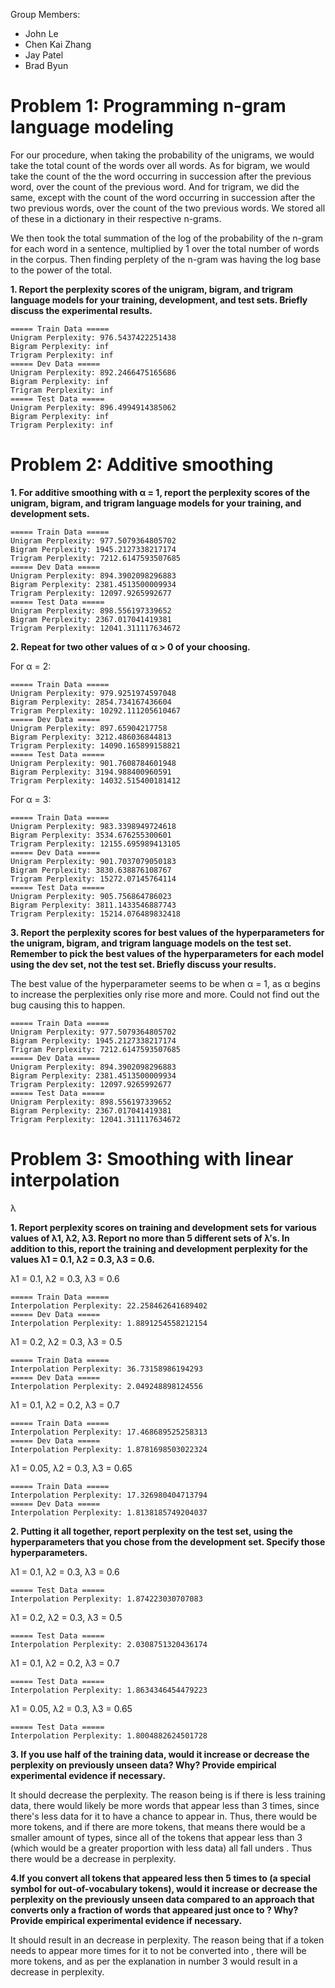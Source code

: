 Group Members:

- John Le
- Chen Kai Zhang
- Jay Patel
- Brad Byun

# Problem 1: Programming n-gram language modeling

For our procedure, when taking the probability of the unigrams, we would take the total count of the words over all words. As for bigram, we would take the count of the the word occurring in succession after the previous word, over the count of the previous word. And for trigram, we did the same, except with the count of the word occurring in succession after the two previous words, over the count of the two previous words. We stored all of these in a dictionary in their respective n-grams.

We then took the total summation of the log of the probability of the n-gram for each word in a sentence, multiplied by 1 over the total number of words in the corpus. Then finding perplety of the n-gram was having the log base to the power of the total.

**1. Report the perplexity scores of the unigram, bigram, and trigram language models for your training, development, and test sets. Briefly discuss the experimental results.**

```
===== Train Data =====
Unigram Perplexity: 976.5437422251438
Bigram Perplexity: inf
Trigram Perplexity: inf
===== Dev Data =====
Unigram Perplexity: 892.2466475165686
Bigram Perplexity: inf
Trigram Perplexity: inf
===== Test Data =====
Unigram Perplexity: 896.4994914385062
Bigram Perplexity: inf
Trigram Perplexity: inf
```

# Problem 2: Additive smoothing

**1. For additive smoothing with α = 1, report the perplexity scores of the unigram, bigram, and trigram language models for your training, and development sets.**

```
===== Train Data =====
Unigram Perplexity: 977.5079364805702
Bigram Perplexity: 1945.2127338217174
Trigram Perplexity: 7212.6147593507685
===== Dev Data =====
Unigram Perplexity: 894.3902098296883
Bigram Perplexity: 2381.4513500009934
Trigram Perplexity: 12097.9265992677
===== Test Data =====
Unigram Perplexity: 898.556197339652
Bigram Perplexity: 2367.017041419381
Trigram Perplexity: 12041.311117634672
```

**2. Repeat for two other values of α > 0 of your choosing.**


For α = 2:
```
===== Train Data =====
Unigram Perplexity: 979.9251974597048
Bigram Perplexity: 2854.734167436604
Trigram Perplexity: 10292.111205610467
===== Dev Data =====
Unigram Perplexity: 897.65904217758
Bigram Perplexity: 3212.486036844813
Trigram Perplexity: 14090.165899158821
===== Test Data =====
Unigram Perplexity: 901.7608784601948
Bigram Perplexity: 3194.988400960591
Trigram Perplexity: 14032.515400181412
```

For α = 3:
```
===== Train Data =====
Unigram Perplexity: 983.3398949724618
Bigram Perplexity: 3534.676255300601
Trigram Perplexity: 12155.695989413105
===== Dev Data =====
Unigram Perplexity: 901.7037079050183
Bigram Perplexity: 3830.638876108767
Trigram Perplexity: 15272.07145764114
===== Test Data =====
Unigram Perplexity: 905.756864786023
Bigram Perplexity: 3811.1433546887743
Trigram Perplexity: 15214.076489832418
```

**3. Report the perplexity scores for best values of the hyperparameters for the unigram, bigram, and trigram language models on the test set. Remember to pick the best values of the hyperparameters for each model using the dev set, not the test set. Briefly discuss your results.**

The best value of the hyperparameter seems to be when α = 1, as α begins to increase the perplexities only rise more and more. Could not find out the bug causing this to happen.

```
===== Train Data =====
Unigram Perplexity: 977.5079364805702
Bigram Perplexity: 1945.2127338217174
Trigram Perplexity: 7212.6147593507685
===== Dev Data =====
Unigram Perplexity: 894.3902098296883
Bigram Perplexity: 2381.4513500009934
Trigram Perplexity: 12097.9265992677
===== Test Data =====
Unigram Perplexity: 898.556197339652
Bigram Perplexity: 2367.017041419381
Trigram Perplexity: 12041.311117634672
```

# Problem 3: Smoothing with linear interpolation

λ

**1. Report perplexity scores on training and development sets for various values of λ1, λ2, λ3. Report no more than 5 different sets of λ’s. In addition to this, report the training and development perplexity for the values λ1 = 0.1, λ2 = 0.3, λ3 = 0.6.**

λ1 = 0.1, λ2 = 0.3, λ3 = 0.6
```
===== Train Data =====
Interpolation Perplexity: 22.258462641689402
===== Dev Data =====
Interpolation Perplexity: 1.8891254558212154
```

λ1 = 0.2, λ2 = 0.3, λ3 = 0.5
```
===== Train Data =====
Interpolation Perplexity: 36.73158986194293
===== Dev Data =====
Interpolation Perplexity: 2.049248898124556
```

λ1 = 0.1, λ2 = 0.2, λ3 = 0.7
```
===== Train Data =====
Interpolation Perplexity: 17.468689525258313
===== Dev Data =====
Interpolation Perplexity: 1.8781698503022324
```

λ1 = 0.05, λ2 = 0.3, λ3 = 0.65
```
===== Train Data =====
Interpolation Perplexity: 17.326980404713794
===== Dev Data =====
Interpolation Perplexity: 1.8138185749204037
```

**2. Putting it all together, report perplexity on the test set, using the hyperparameters that you chose from the development set. Specify those hyperparameters.**

λ1 = 0.1, λ2 = 0.3, λ3 = 0.6
```
===== Test Data =====
Interpolation Perplexity: 1.874223030707083
```

λ1 = 0.2, λ2 = 0.3, λ3 = 0.5
```
===== Test Data =====
Interpolation Perplexity: 2.0308751320436174
```

λ1 = 0.1, λ2 = 0.2, λ3 = 0.7
```
===== Test Data =====
Interpolation Perplexity: 1.8634346454479223
```

λ1 = 0.05, λ2 = 0.3, λ3 = 0.65
```
===== Test Data =====
Interpolation Perplexity: 1.8004882624501728
```

**3. If you use half of the training data, would it increase or decrease the perplexity on previously unseen data? Why? Provide empirical experimental evidence if necessary.**

It should decrease the perplexity. The reason being is if there is less training data, there would likely be more words that appear less than 3 times, since there's less data for it to have a chance to appear in. Thus, there would be more <unk> tokens, and if there are more <unk> tokens, that means there would be a smaller amount of types, since all of the tokens that appear less than 3 (which would be a greater proportion with less data) all fall unders <unk>. Thus there would be a decrease in perplexity.

**4.If you convert all tokens that appeared less then 5 times to <unk> (a special symbol for out-of-vocabulary tokens), would it increase or decrease the perplexity on the previously unseen data compared to an approach that converts only a fraction of words that appeared just once to <unk>? Why? Provide empirical experimental evidence if necessary.**

It should result in an decrease in perplexity. The reason being that if a token needs to appear more times for it to not be converted into <unk>, there will be more <unk> tokens, and as per the explanation in number 3 would result in a decrease in perplexity.